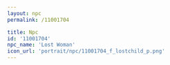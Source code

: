 ```yaml
---
layout: npc
permalink: /11001704

title: Npc
id: '11001704'
npc_name: 'Lost Woman'
icon_url: 'portrait/npc/11001704_f_lostchild_p.png'
---
```

